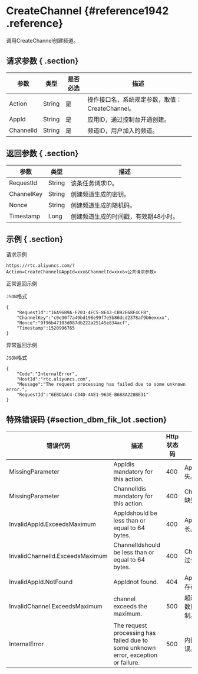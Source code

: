 # CreateChannel {#reference1942 .reference}

调用CreateChannel创建频道。

## 请求参数 { .section}

|参数|类型|是否必选|描述|
|--|--|----|--|
|Action|String|是|操作接口名，系统规定参数，取值：CreateChannel。|
|AppId|String|是|应用ID，通过控制台开通创建。|
|ChannelId|String|是|频道ID，用户加入的频道。|

## 返回参数 { .section}

|参数|类型|描述|
|--|--|--|
|RequestId|String|该条任务请求ID。|
|ChannelKey|String|创建频道生成的密钥。|
|Nonce|String|创建频道生成的随机码。|
|Timestamp|Long|创建频道生成的时间戳，有效期48小时。|

## 示例 { .section}

请求示例

```
https://rtc.aliyuncs.com/?Action=CreateChannel&AppId=xxx&ChannelId=xxx&<公共请求参数>            
```

正常返回示例

`JSON`格式

```language-json
{
    "RequestId":"16A96B9A-F203-4EC5-8E43-CB92E68F4CF8",
    "ChannelKey":"c0e30f7a49bd198e99f7e5b86dcd2378af9b6exxxx",
    "Nonce":"9f96b47103d087db222a25145e834acf",
    "Timestamp":1520996765
}
```

异常返回示例

`JSON`格式

```language-json
{
    "Code":"InternalError",
    "HostId":"rtc.aliyuncs.com",
    "Message":"The request processing has failed due to some unknown error.",
    "RequestId":"6EBD1AC4-C34D-4AE1-963E-B688A228BE31"
}          
```

## 特殊错误码 {#section_dbm_fik_lot .section}

|错误代码|描述|Http 状态码|语义|
|----|--|--------|--|
|MissingParameter|AppIdis mandatory for this action.|400|AppId缺失。|
|MissingParameter|ChannelIdis mandatory for this action.|400|ChannelId缺失。|
|InvalidAppId.ExceedsMaximum|AppIdshould be less than or equal to 64 bytes.|400|AppId过长。|
|InvalidChannelId.ExceedsMaximum|ChannelIdshould be less than or equal to 64 bytes.|400|ChannelId过长。|
|InvalidAppId.NotFound|AppIdnot found.|404|AppId不存在。|
|InvalidChannel.ExceedsMaximum|channel exceeds the maximum.|500|超过频道数量限制。|
|InternalError|The request processing has failed due to some unknown error, exception or failure.|500|内部错误。|

